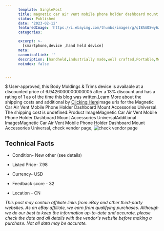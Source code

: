 ```yaml
---
      template: SinglePost
      title: magnetic car air vent mobile phone holder dashboard mount accessories universal
      status: Published
      date: '2023-02-12'
      featuredImage: 'https://i.ebayimg.com/thumbs/images/g/qI8AAOSwy6JdnYKd/s-l225.jpg'
      categories: 

      excerpt: >-
        [smartphone,device ,hand held device]
      meta:
      canonicalLink: ''
      description: [handheld,industrially made,well crafted,Portable,Mobile,Compact,Convenient,Lightweight,Maneuverable,Man-portable,Miniature,Carriable,Hand-held,Light,Holdable,Transportable,Mobile device,Pocket-sized,On-the-go,Wireless,Cordless,Compact size,Convenient size, smartphone,device ,hand held device]
      noindex: false

        
---
```

$
    User-approved, this Body Moldings & Trims device is available at a discounted price of 6.9426000000000005 after a 13% discount and has a rating of 1 as of the time this blog was written.Learn More about the shipping costs and additional by [Clicking Here](https://www.ebay.com/itm/304660377463?fits=Make%3AMercury&hash=item46ef2c6f77%3Ag%3AqI8AAOSwy6JdnYKd&mkevt=1&mkcid=1&mkrid=711-53200-19255-0&campid=%253CePNCampaignId%253E&customid=%253CreferenceId%253E&toolid=10049)image urls for the Magnetic Car Air Vent Mobile Phone Holder Dashboard Mount Accessories Universal. The shipping cost is undefined.Product ImageMagnetic Car Air Vent Mobile Phone Holder Dashboard Mount Accessories UniversalAdditional ImagesMagnetic Car Air Vent Mobile Phone Holder Dashboard Mount Accessories Universal, check vendor page, ![check vendor page](https://origin-galleryplus.ebayimg.com/ws/web/304660377463_2_0_1/225x225.jpg,https://origin-galleryplus.ebayimg.com/ws/web/304660377463_3_0_1/225x225.jpg,https://origin-galleryplus.ebayimg.com/ws/web/304660377463_4_0_1/225x225.jpg,https://origin-galleryplus.ebayimg.com/ws/web/304660377463_5_0_1/225x225.jpg,https://origin-galleryplus.ebayimg.com/ws/web/304660377463_6_0_1/225x225.jpg,https://origin-galleryplus.ebayimg.com/ws/web/304660377463_7_0_1/225x225.jpg,https://origin-galleryplus.ebayimg.com/ws/web/304660377463_8_0_1/225x225.jpg,https://origin-galleryplus.ebayimg.com/ws/web/304660377463_9_0_1/225x225.jpg,https://origin-galleryplus.ebayimg.com/ws/web/304660377463_10_0_1/225x225.jpg,https://origin-galleryplus.ebayimg.com/ws/web/304660377463_11_0_1/225x225.jpg,https://origin-galleryplus.ebayimg.com/ws/web/304660377463_12_0_1/225x225.jpg)
    
    

 ## Technical Facts 



     
      

 - Condition- New other (see details) 


      

 - Listed Price- 7.98 


      

 - Currency- USD 


      

 - Feedback score - 32 


      

 - Location - CN 


      
      

 *_This post may contain affiliate links from eBay and other third-party websites. As an eBay affiliate, we earn from qualifying purchases. Although we do our best to keep the information up-to-date and accurate, please check the date and all details with the vendor's website before making a purchase. Not all data may be accurate._*



    
    
    
    
    